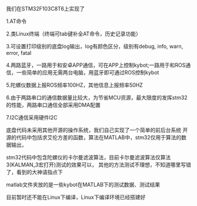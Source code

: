我们在STM32F103C8T6上实现了

1.AT命令

2.类Linux终端（终端可tab键补全AT命令，历史记录功能）

3.可设置打印级别的底盘log输出，log有颜色区分，级别有debug, info, warn, error, fatal

4.两路蓝牙，一路用于和安卓APP通信，可在APP上控制kybot;一路用于和ROS通信，一些简单的应用无需两台电脑，用蓝牙即可通过ROS控制kybot

5.陀螺仪数据上报ROS频率100HZ，其他信息上报频率50HZ

6.由于两路串口的通信数据量比较大，为节省MCU资源，最大限度的发挥stm32的性能，两路串口通信全部采用DMA配置

7.I2C通信采用硬件I2C



底盘代码未采用其他开源的操作系统，我们自己实现了一个简单的前后台系统
开源的代码中包括求艾伦方差的函数，算法在MATLAB中，stm32仅用于算法的数据输出，


stm32代码中包含陀螺仪的卡尔曼滤波算法，目前卡尔曼滤波算法仅算法3(KALMAN_3宏打开)测试的效果可以，
其他的方法测试不理想，不知道哪里写错了，看到的大神请指点下


matlab文件夹放的是一些kybot在MATLAB下的测试数据、测试结果


目前暂时还不能在Linux下编译，Linux下编译环境已经搭建好
